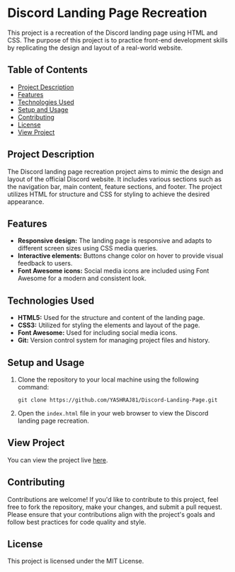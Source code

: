 # Discord Landing Page Recreation

This project is a recreation of the Discord landing page using HTML and CSS. The purpose of this project is to practice front-end development skills by replicating the design and layout of a real-world website.

## Table of Contents
- [Project Description](#project-description)
- [Features](#features)
- [Technologies Used](#technologies-used)
- [Setup and Usage](#setup-and-usage)
- [Contributing](#contributing)
- [License](#license)
- [View Project](#view-project)

## Project Description

The Discord landing page recreation project aims to mimic the design and layout of the official Discord website. It includes various sections such as the navigation bar, main content, feature sections, and footer. The project utilizes HTML for structure and CSS for styling to achieve the desired appearance.

## Features

- **Responsive design:** The landing page is responsive and adapts to different screen sizes using CSS media queries.
- **Interactive elements:** Buttons change color on hover to provide visual feedback to users.
- **Font Awesome icons:** Social media icons are included using Font Awesome for a modern and consistent look.

## Technologies Used

- **HTML5:** Used for the structure and content of the landing page.
- **CSS3:** Utilized for styling the elements and layout of the page.
- **Font Awesome:** Used for including social media icons.
- **Git:** Version control system for managing project files and history.

## Setup and Usage

1. Clone the repository to your local machine using the following command:

    ```
    git clone https://github.com/YASHRAJ81/Discord-Landing-Page.git
    ```

2. Open the `index.html` file in your web browser to view the Discord landing page recreation.


## View Project

You can view the project live [here](https://discord-murex-tau.vercel.app/).

## Contributing

Contributions are welcome! If you'd like to contribute to this project, feel free to fork the repository, make your changes, and submit a pull request. Please ensure that your contributions align with the project's goals and follow best practices for code quality and style.

## License

This project is licensed under the MIT License.


